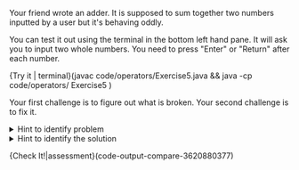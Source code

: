 Your friend wrote an adder. It is supposed to sum together two numbers inputted by a user but it's behaving oddly.

You can test it out using the terminal in the bottom left hand pane. It will ask you to input two whole numbers. You need to press "Enter" or "Return" after each number.

{Try it | terminal}(javac code/operators/Exercise5.java && java -cp code/operators/ Exercise5 )

Your first challenge is to figure out what is broken. Your second challenge is to fix it.

<details><summary>Hint to identify problem</summary>Try entering 1 and 1. You expect the output to be 2 but you get 11. Similarly, if you enter 3 and 4, you expect the output to be 7 but you get 34. Remember, <b>string concatenation</b> is another use for the <code>+</code>.</details>

<details><summary>Hint to identify the solution</summary>The <code>+</code> operator decides what to do by the type of data on either side of it. What data types will cause it to add? What data type is there now? How do you translate from one data type to the other? Check out the <b>type casting</b> page for ideas. </details>

{Check It!|assessment}(code-output-compare-3620880377)
